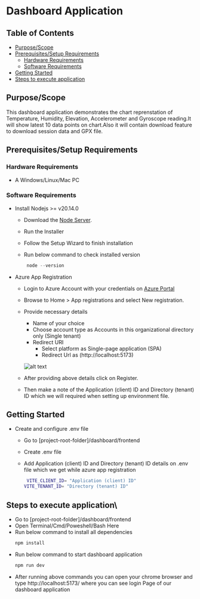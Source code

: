 # Dashboard Application

## Table of Contents

- [Purpose/Scope](#purposescope)
- [Prerequisites/Setup Requirements](#prerequisitessetup-requirements)
  - [Hardware Requirements](#hardware-requirements)
  - [Software Requirements](#software-requirements)
- [Getting Started](#getting-started)
- [Steps to execute application](#follow-the-steps-below-for-successful-execution-of-the-application)

## Purpose/Scope

This dashboard application demonstrates the chart reprenstation of Temperature, Humidity, Elevation, Accelerometer and Gyroscope reading.It will show latest 10 data points on chart.Also it will contain download feature to download session data and GPX file.

## Prerequisites/Setup Requirements

### Hardware Requirements
- A Windows/Linux/Mac PC

### Software Requirements
-  Install Nodejs >= v20.14.0
    - Download the [Node Server](https://nodejs.org/en/download/package-manager).
    - Run the Installer
    - Follow the Setup Wizard to finish installation
    - Run below command to check installed version
      
        ```c
    	 node --version     
    	```
- Azure App Registration
    - Login to Azure Account with your credentials on [Azure Portal](https://portal.azure.com/)
    - Browse to Home > App registrations and select New registration.
    - Provide necessary details
        - Name of your choice
        - Choose account type as Accounts in this organizational directory only (Single tenant)
        - Redirect URI
            - Select platform as  Single-page application (SPA)
            - Redirect Url as (http://localhost:5173)
      
      ![alt text](https://learn.microsoft.com/en-us/entra/identity-platform/media/quickstart-register-app/portal-02-app-reg-01.png#lightbox)

     - After providing above details click on Register.
     - Then make a note of the Application (client) ID and Directory (tenant) ID  which we will required when setting up 
       environment file.

 ## Getting Started
 - Create and configure .env file
    - Go to [project-root-folder]/dashboard/frontend
    - Create .env file
    - Add Application (client) ID and Directory (tenant) ID details on .env file which we get while azure app registration
  
        ```bash
    	 VITE_CLIENT_ID= "Application (client) ID"
       VITE_TENANT_ID= "Directory (tenant) ID"  
    	```
  ## Steps to execute application\
  
  - Go to [project-root-folder]/dashboard/frontend
  - Open Terminal/Cmd/Poweshell/Bash Here
  - Run below command to install all dependencies
     ```bash
     npm install
     ```
  - Run below command to start dashboard application
      ```bash
     npm run dev
     ```
  - After running above commands you can open your chrome browser and type http://localhost:5173/ where you can see login Page of our dashboard application
 





